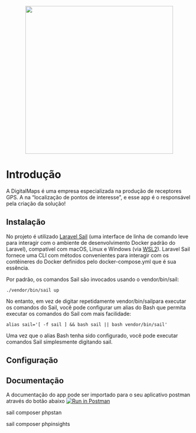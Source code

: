 <p align="center"><a href="https://laravel.com" target="_blank"><img src="https://www.cabecadelab.com.br/tmp/logoluizalabs.png" width="400"></a></p>

<p align="center">
</p>

# Introdução

A DigitalMaps é uma empresa especializada na produção de receptores GPS. A
na “localização de pontos de interesse”, e esse app é o responsável pela criação da
solução!

## Instalação

No projeto é utilizado [Laravel Sail](https://laravel.com/docs/9.x/sail) (uma interface de linha de comando leve para interagir com o ambiente de desenvolvimento Docker padrão do Laravel),
compatível com macOS, Linux e Windows (via [WSL2](https://docs.microsoft.com/en-us/windows/wsl/about)).
Laravel Sail fornece uma CLI com métodos convenientes para interagir com os contêineres do Docker definidos pelo docker-compose.yml que é sua essência.

Por padrão, os comandos Sail são invocados usando o vendor/bin/sail:
```shell
./vendor/bin/sail up
```

No entanto, em vez de digitar repetidamente vendor/bin/sailpara executar os comandos do Sail, você pode configurar um alias do Bash que permita executar os comandos do Sail com mais facilidade:
```shell
alias sail='[ -f sail ] && bash sail || bash vendor/bin/sail'
```

Uma vez que o alias Bash tenha sido configurado, você pode executar comandos Sail simplesmente digitando sail.

## Configuração

## Documentação

A documentação do app pode ser importado para o seu aplicativo postman através do botão abaixo
[![Run in Postman](https://run.pstmn.io/button.svg)](https://app.getpostman.com/run-collection/180952-861dd8da-216c-43b6-980c-a8d5953605e3?action=collection%2Ffork&collection-url=entityId%3D180952-861dd8da-216c-43b6-980c-a8d5953605e3%26entityType%3Dcollection%26workspaceId%3D9ff1b393-f814-4463-bcc3-414ac91c28ab#?env%5Bdigital-mpas%5D=W3sia2V5IjoiYmFzZV91cmwiLCJ2YWx1ZSI6Imh0dHA6Ly9kaWdpdGFsLW1hcHMudGVzdC9hcGkiLCJlbmFibGVkIjp0cnVlLCJ0eXBlIjoiZGVmYXVsdCJ9LHsia2V5IjoiYWNjZXNzX3Rva2VuIiwidmFsdWUiOiJjYzc4MWQzYmJhNThlZWU1OGJiNWQ5MzUyMDRkNjEyYTRlNTMxNjcyZTA5MjcyNmQwZTE1NWIxZTI1OTc3MjM2IiwiZW5hYmxlZCI6dHJ1ZSwidHlwZSI6ImRlZmF1bHQifV0=)

sail composer phpstan

sail composer phpinsights
